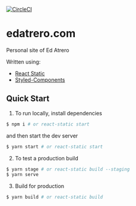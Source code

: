 [![CircleCI](https://circleci.com/gh/eatrero/edatrero-com.svg?style=svg)](https://circleci.com/gh/eatrero/edatrero-com)

# edatrero.com
Personal site of Ed Atrero

Written using:
- [React Static](https://github.com/nozzle/react-static)
- [Styled-Components](https://www.styled-components.com/)


## Quick Start
1) To run locally, install dependencies
```bash
$ npm i # or react-static start
```
  and then start the dev server
```bash
$ yarn start # or react-static start
```

2) To test a production build
```bash
$ yarn stage # or react-static build --staging
$ yarn serve
```

3) Build for production
```bash
$ yarn build # or react-static build
```

